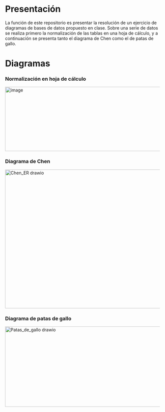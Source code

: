 # Presentación
La función de este repositorio es presentar la resolución de un ejercicio de diagramas de bases de datos propuesto en clase. Sobre una serie de datos se realiza primero la normalización de las tablas en una hoja de cálculo, y a continuación se presenta tanto el diagrama de Chen como el de patas de gallo.

# Diagramas

### Normalización en hoja de cálculo

<img width="695" height="209" alt="image" src="https://github.com/user-attachments/assets/e6e74cb1-1c9c-48cb-823c-bbce78a881bc" />

### Diagrama de Chen

<img width="666" height="451" alt="Chen_ER drawio" src="https://github.com/user-attachments/assets/d06c7ad8-91c0-49de-ab26-4bfb2d4dd0c7" />

### Diagrama de patas de gallo

<img width="620" height="261" alt="Patas_de_gallo drawio" src="https://github.com/user-attachments/assets/e9ea9e81-1e7d-4b01-93d5-aea41595f71b" />

